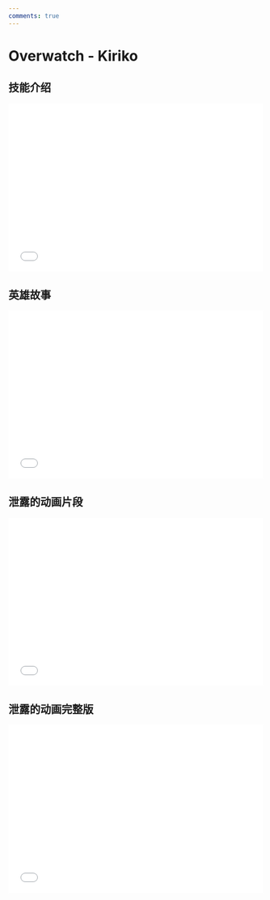 ```yaml
---
comments: true
---
```

# Overwatch - Kiriko
<style>
.bilibili {
    position: relative;
    overflow: hidden;
    padding-top: 66%;
}
.bilibili iframe{
    position: absolute;
    top: 0;
    left: 0;
    width: 100%;
    height: 100%;
    border: 0;
}
</style>

## 技能介绍
<div class = "bilibili">
    <iframe src="//player.bilibili.com/player.html?aid=900571561&bvid=BV1QP4y1d7cY&cid=833765097&page=1" scrolling="no" border="0" frameborder="no" framespacing="0" allowfullscreen="true"> </iframe>  
</div>

## 英雄故事
<div class = "bilibili">
    <iframe src="//player.bilibili.com/player.html?aid=388298164&bvid=BV1Cd4y1B7pA&cid=838971381&page=1" scrolling="no" border="0" frameborder="no" framespacing="0" allowfullscreen="true"> </iframe>
</div>

## 泄露的动画片段
<div class = "bilibili">
    <iframe src="//player.bilibili.com/player.html?aid=430287165&bvid=BV1fG411G7rQ&cid=828174031&page=1" scrolling="no" border="0" frameborder="no" framespacing="0" allowfullscreen="true"> </iframe>
</div>

## 泄露的动画完整版
<div class = "bilibili">
    <iframe src="//player.bilibili.com/player.html?aid=345467621&bvid=BV16d4y137Nr&cid=830174561&page=1" scrolling="no" border="0" frameborder="no" framespacing="0" allowfullscreen="true"> </iframe>
</div>
